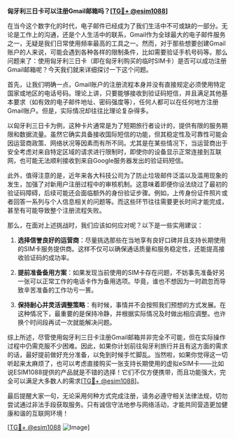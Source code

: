 **匈牙利三日卡可以注册Gmail邮箱吗？[[TG💪+ @esim1088](https://t.me/s/esim1088)]**

在当今这个数字化的时代，电子邮件已经成为了我们生活中不可或缺的一部分。无论是工作上的沟通，还是个人生活中的联系，Gmail作为全球最大的电子邮件服务之一，无疑是我们日常使用频率最高的工具之一。然而，对于那些想要创建Gmail账户的人来说，可能会遇到各种各样的限制条件，比如需要验证手机号码等。那么问题来了：使用匈牙利三日卡（即在匈牙利购买的临时SIM卡）是否可以成功注册Gmail邮箱呢？今天我们就来详细探讨一下这个问题。

首先，让我们明确一点，Gmail账户的注册流程本身并没有直接规定必须使用特定国家或地区的电话号码。理论上讲，只要能够接收到验证码短信，并且满足其他基本要求（如有效的电子邮件地址、密码强度等），任何人都可以在任何地方注册Gmail账户。但是，实际情况却往往比理论复杂得多。

以匈牙利三日卡为例，这种卡片通常是为了短期旅行者设计的，提供有限的服务期限和数据流量。虽然它确实具备接收国际短信的功能，但其稳定性及可靠性可能会因运营商政策、网络状况等因素而有所不同。尤其是在某些情况下，当运营商出于安全考虑对来自特定区域的请求进行限制时，即使你的设备显示正常连接到互联网，也可能无法顺利接收到来自Google服务器发出的验证码短信。

此外，值得注意的是，近年来各大科技公司为了防止垃圾邮件泛滥以及滥用现象的发生，加强了对新用户注册过程中的审核机制。这意味着即便你设法绕过了最初的验证码障碍，后续可能还会面临额外的身份验证步骤。例如，上传身份证件照片或者回答一系列与个人信息相关的问题等。而这些环节往往需要更长时间才能完成，甚至有可能导致整个注册流程失败。

那么，在面对上述挑战时，我们应该如何应对呢？以下是一些实用建议：

1. **选择信誉良好的运营商**：尽量挑选那些在当地享有良好口碑并且支持长期使用的SIM卡服务提供商。这样不仅可以确保通话质量和服务稳定性，还能提高接收验证码的成功率。
   
2. **提前准备备用方案**：如果发现当前使用的SIM卡存在问题，不妨事先准备好另一张可以正常工作的电话卡作为备用选项。毕竟，谁也不想因为一时疏忽而导致辛苦准备的工作功亏一篑。
   
3. **保持耐心并灵活调整策略**：有时候，事情并不会按照我们预想的方式发展。在这种情况下，最重要的是保持冷静，并根据实际情况及时做出相应调整。也许换个时间段再试一次就能解决问题。

综上所述，尽管使用匈牙利三日卡注册Gmail邮箱并非完全不可能，但在实际操作过程中仍需克服不少困难。因此，如果你计划前往匈牙利旅行并且有这方面的需求的话，最好提前做好充分准备，以免到时候手忙脚乱。当然啦，如果你觉得这一切听起来太麻烦了，也可以考虑直接购买一张支持长期使用的虚拟eSIM卡——比如说ESIM1088提供的产品就是不错的选择！它们不仅方便携带，而且功能强大，完全可以满足大多数人的需求[[TG💪+ @esim1088](https://t.me/s/esim1088)]。

最后提醒大家一句，无论采用何种方式完成注册，请务必遵守相关法律法规，切勿尝试通过非法手段获取服务。只有诚信守法地参与网络活动，才能共同营造更加健康和谐的互联网环境！

[[TG💪+ @esim1088](https://t.me/s/esim1088) ![Image](https://i.postimg.cc/4NQfJmqS/Snipaste-2025-05-13-00-14-12.png)]